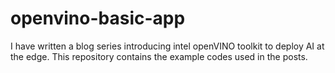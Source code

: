 # openvino-basic-app
I have written a blog series introducing intel openVINO toolkit to deploy AI at the edge. This repository contains the example codes used in the posts.

